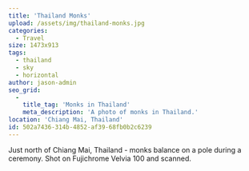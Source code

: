 ```yaml
---
title: 'Thailand Monks'
upload: /assets/img/thailand-monks.jpg
categories:
  - Travel
size: 1473x913
tags:
  - thailand
  - sky
  - horizontal
author: jason-admin
seo_grid:
  -
    title_tag: 'Monks in Thailand'
    meta_description: 'A photo of monks in Thailand.'
location: 'Chiang Mai, Thailand'
id: 502a7436-314b-4852-af39-68fb0b2c6239
---
```

Just north of Chiang Mai, Thailand - monks balance on a pole during a ceremony. Shot on Fujichrome Velvia 100 and scanned.